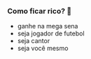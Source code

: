### Como ficar rico? :money_mouth_face:



- ganhe na mega sena
- seja jogador de futebol
- seja cantor
- seja você mesmo 